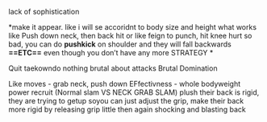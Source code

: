 lack of sophistication

*make it appear.  like i will se accoridnt to body size and height what works
like Push down neck, then back hit
or 
like feign to punch, hit knee hurt so bad, you can do **pushkick** on shoulder and they will fall backwards
**==ETC==** even though you don’t have any more STRATEGY
*

Quit taekowndo nothing brutal about attacks 
Brutal Domination

Like moves - grab neck, push down
EFfectivness - whole bodyweight power recruit (Normal slam VS NECK GRAB SLAM) plush their back is rigid, they are trying to getup soyou can just adjust the grip, make their back more rigid by releasing grip little then again shocking and blasting back
